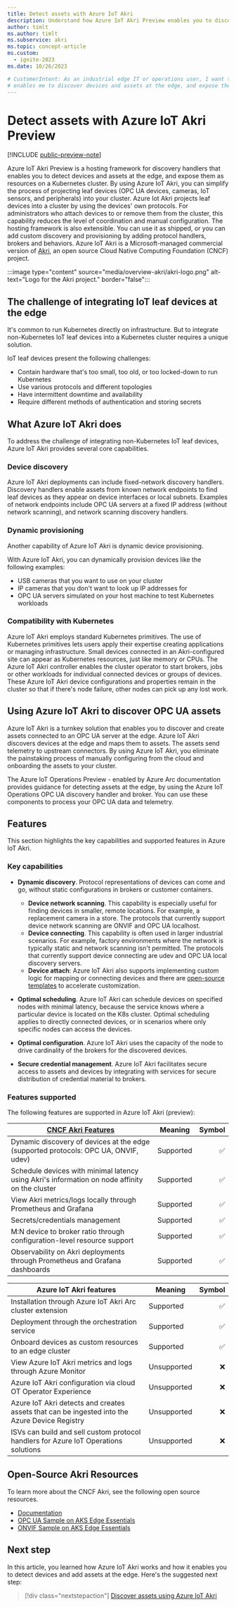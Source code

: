 ```yaml
---
title: Detect assets with Azure IoT Akri
description: Understand how Azure IoT Akri Preview enables you to discover devices and assets at the edge, and expose them as resources on your cluster.
author: timlt
ms.author: timlt
ms.subservice: akri
ms.topic: concept-article
ms.custom:
  - ignite-2023
ms.date: 10/26/2023

# CustomerIntent: As an industrial edge IT or operations user, I want to to understand how Azure IoT Akri
# enables me to discover devices and assets at the edge, and expose them as resources on a Kubernetes cluster.
---
```


# Detect assets with Azure IoT Akri Preview

[!INCLUDE [public-preview-note](../includes/public-preview-note.md)]

Azure IoT Akri Preview is a hosting framework for discovery handlers that enables you to detect devices and assets at the edge, and expose them as resources on a Kubernetes cluster. By using Azure IoT Akri, you can simplify the process of projecting leaf devices (OPC UA devices, cameras, IoT sensors, and peripherals) into your cluster.  Azure Iot Akri projects leaf devices into a cluster by using the devices' own protocols. For administrators who attach devices to or remove them from the cluster, this capability reduces the level of coordination and manual configuration. The hosting framework is also extensible. You can use it as shipped, or you can add custom discovery and provisioning by adding protocol handlers, brokers and behaviors. Azure IoT Akri is a Microsoft-managed commercial version of [Akri](https://docs.akri.sh/), an open source Cloud Native Computing Foundation (CNCF) project.  

:::image type="content" source="media/overview-akri/akri-logo.png" alt-text="Logo for the Akri project." border="false":::

## The challenge of integrating IoT leaf devices at the edge

It's common to run Kubernetes directly on infrastructure. But to integrate non-Kubernetes IoT leaf devices into a Kubernetes cluster requires a unique solution. 

IoT leaf devices present the following challenges:
- Contain hardware that's too small, too old, or too locked-down to run Kubernetes
- Use various protocols and different topologies
- Have intermittent downtime and availability
- Require different methods of authentication and storing secrets

## What Azure IoT Akri does
To address the challenge of integrating non-Kubernetes IoT leaf devices, Azure IoT Akri provides several core capabilities.

### Device discovery
Azure IoT Akri deployments can include fixed-network discovery handlers. Discovery handlers enable assets from known network endpoints to find leaf devices as they appear on device interfaces or local subnets. Examples of network endpoints include OPC UA servers at a fixed IP address (without network scanning), and network scanning discovery handlers.

### Dynamic provisioning
Another capability of Azure IoT Akri is dynamic device provisioning.  

With Azure IoT Akri, you can dynamically provision devices like the following examples:

- USB cameras that you want to use on your cluster
- IP cameras that you don't want to look up IP addresses for
- OPC UA servers simulated on your host machine to test Kubernetes workloads


### Compatibility with Kubernetes
Azure IoT Akri employs standard Kubernetes primitives. The use of Kubernetes primitives lets users apply their expertise creating applications or managing infrastructure. Small devices connected in an Akri-configured site can appear as Kubernetes resources, just like memory or CPUs. The Azure IoT Akri controller enables the cluster operator to start brokers, jobs or other workloads for individual connected devices or groups of devices. These Azure IoT Akri device configurations and properties remain in the cluster so that if there's node failure, other nodes can pick up any lost work.

## Using Azure IoT Akri to discover OPC UA assets
Azure IoT Akri is a turnkey solution that enables you to discover and create assets connected to an OPC UA server at the edge. Azure IoT Akri discovers devices at the edge and maps them to assets. The assets send telemetry to upstream connectors. By using Azure IoT Akri, you eliminate the painstaking process of manually configuring from the cloud and onboarding the assets to your cluster.  

The Azure IoT Operations Preview - enabled by Azure Arc documentation provides guidance for detecting assets at the edge, by using the Azure IoT Operations OPC UA discovery handler and broker. You can use these components to process your OPC UA data and telemetry. 

## Features
This section highlights the key capabilities and supported features in Azure IoT Akri.

### Key capabilities
- **Dynamic discovery**. Protocol representations of devices can come and go, without static configurations in brokers or customer containers. 
  - **Device network scanning**.  This capability is especially useful for finding devices in smaller, remote locations. For example, a replacement camera in a store. The protocols that currently support device network scanning are ONVIF and OPC UA localhost.
  - **Device connecting**. This capability is often used in larger industrial scenarios. For example, factory environments where the network is typically static and network scanning isn't permitted. The protocols that currently support device connecting are udev and OPC UA local discovery servers.
  - **Device attach**: Azure IoT Akri also supports implementing custom logic for mapping or connecting devices and there are [open-source templates](https://docs.akri.sh/development/handler-development) to accelerate customization.

- **Optimal scheduling**. Azure IoT Akri can schedule devices on specified nodes with minimal latency, because the service knows where a particular device is located on the K8s cluster. Optimal scheduling applies to directly connected devices, or in scenarios where only specific nodes can access the devices.

- **Optimal configuration**. Azure IoT Akri uses the capacity of the node to drive cardinality of the brokers for the discovered devices.

- **Secure credential management**. Azure IoT Akri facilitates secure access to assets and devices by integrating with services for secure distribution of credential material to brokers.

### Features supported
The following features are supported in Azure IoT Akri (preview):

| [CNCF Akri Features](https://docs.akri.sh/)                                                    | Meaning   | Symbol   |
| ---------------------------------------------------------------------------------------------- | --------- | -------: |
| Dynamic discovery of devices at the edge (supported protocols: OPC UA, ONVIF, udev)            | Supported |   ✅    |
| Schedule devices with minimal latency using Akri's information on node affinity on the cluster | Supported |   ✅    |
| View Akri metrics/logs locally through Prometheus and Grafana                                  | Supported |   ✅    |
| Secrets/credentials management                                                                 | Supported |   ✅    |
| M:N device to broker ratio through configuration-level resource support                        | Supported |   ✅    |
| Observability on Akri deployments through Prometheus and Grafana dashboards                    | Supported |   ✅    |


| Azure IoT Akri features  | Meaning | Symbol | 
|---------|---------|---------:|
| Installation through Azure IoT Akri Arc cluster extension                                         | Supported   |   ✅     |
| Deployment through the orchestration service                                                      | Supported   |   ✅     |
| Onboard devices as custom resources to an edge cluster                                            | Supported   |   ✅     |
| View Azure IoT Akri metrics and logs through Azure Monitor	                                      | Unsupported |   ❌     |
| Azure IoT Akri configuration via cloud OT Operator Experience                                     | Unsupported |   ❌     |
| Azure IoT Akri detects and creates assets that can be ingested into the Azure Device Registry     | Unsupported |   ❌     |
| ISVs can build and sell custom protocol handlers for Azure IoT Operations solutions               | Unsupported |   ❌     |



## Open-Source Akri Resources

To learn more about the CNCF Akri, see the following open source resources.  

- [Documentation](https://docs.akri.sh/)
- [OPC UA Sample on AKS Edge Essentials](/azure/aks/hybrid/aks-edge-how-to-akri-opc-ua)
- [ONVIF Sample on AKS Edge Essentials](/azure/aks/hybrid/aks-edge-how-to-akri-onvif)

## Next step
In this article, you learned how Azure IoT Akri works and how it enables you to detect devices and add assets at the edge.  Here's the suggested next step: 

> [!div class="nextstepaction"]
> [Discover assets using Azure IoT Akri](howto-autodetect-opcua-assets-using-akri.md)
